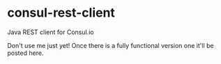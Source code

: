 consul-rest-client
==================

Java REST client for Consul.io


Don't use me just yet! Once there is a fully functional version one it'll be posted here. 
